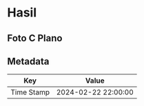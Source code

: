# Hasil

## Foto C Plano


## Metadata

| Key        | Value               |
| ---------- | ------------------- |
| Time Stamp | 2024-02-22 22:00:00 |



